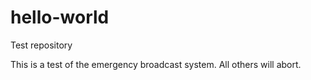 # hello-world
Test repository

This is a test of the emergency broadcast system.
All others will abort.
